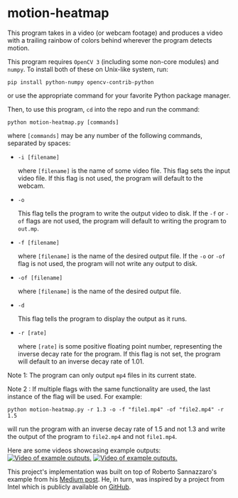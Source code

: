 # motion-heatmap
This program takes in a video (or webcam footage) and produces a video with a trailing rainbow of colors behind wherever the program detects motion.

This program requires `OpenCV 3` (including some non-core modules) and `numpy`. To install both of these on Unix-like system, run:
```
pip install python-numpy opencv-contrib-python
```
or use the appropriate command for your favorite Python package manager.

Then, to use this program, `cd` into the repo and run the command:
```
python motion-heatmap.py [commands]
```
where `[commands]` may be any number of the following commands, separated by spaces:

* `-i [filename]`

  where `[filename]` is the name of some video file. This flag sets the input video file. If this flag is not used, the program will default to the webcam.

* `-o`

  This flag tells the program to write the output video to disk.  If the `-f` or `-of` flags are not used, the program will default to writing the program to `out.mp`.

* `-f [filename]`

  where `[filename]` is the name of the desired output file. If the `-o` or `-of` flag is not used, the program will not write any output to disk.

* `-of [filename]`

  where `[filename]` is the name of the desired output file.

* `-d`

  This flag tells the program to display the output as it runs.

* `-r [rate]`

  where `[rate]` is some positive floating point number, representing the inverse decay rate for the program. If this flag is not set, the program will default to an inverse decay rate of 1.01.

Note 1: The program can only output `mp4` files in its current state.

Note 2 : If multiple flags with the same functionality are used, the last instance of the flag will be used. For example:
```
python motion-heatmap.py -r 1.3 -o -f "file1.mp4" -of "file2.mp4" -r 1.5
```
will run the program with an inverse decay rate of 1.5 and not 1.3 and write the output of the program to `file2.mp4` and not `file1.mp4`.

Here are some videos showcasing example outputs:
[![Video of example outputs.](https://img.youtube.com/vi/C5tvlsuljdI/hqdefault.jpg)](https://youtu.be/C5tvlsuljdI)
[![Video of example outputs.](https://img.youtube.com/vi/a2vCkVucpEc/hqdefault.jpg)](https://youtu.be/a2vCkVucpEc)

This project's implementation was built on top of Roberto Sannazzaro's example from his [Medium post](https://towardsdatascience.com/build-a-motion-heatmap-videousing-opencv-with-python-fd806e8a2340). He, in turn, was inspired by a project from Intel which is publicly available on [GitHub](https://github.com/intel-iot-devkit/python-cv-samples/tree/master/examples/motion-heatmap).

